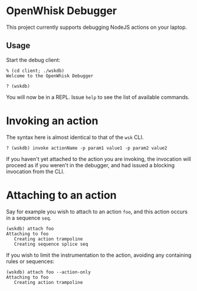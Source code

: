 # OpenWhisk Debugger

This project currently supports debugging NodeJS actions on your laptop.

## Usage

Start the debug client:
```
% (cd client; ./wskdb)
Welcome to the OpenWhisk Debugger

? (wskdb)
```

You will now be in a REPL. Issue `help` to see the list of available commands. 

# Invoking an action
The syntax here is almost identical to that of the `wsk` CLI.
```
? (wskdb) invoke actionName -p param1 value1 -p param2 value2
```

If you haven't yet attached to the action you are invoking, the invocation will proceed as if you weren't in the debugger, and had issued a blocking invocation from the CLI.

# Attaching to an action
Say for example you wish to attach to an action `foo`, and this action occurs in a sequence `seq`.
```
(wskdb) attach foo
Attaching to foo
   Creating action trampoline
   Creating sequence splice seq
```

If you wish to limit the instrumentation to the action, avoiding any containing rules or sequences:
```
(wskdb) attach foo --action-only
Attaching to foo
   Creating action trampoline
```
